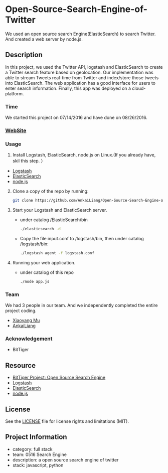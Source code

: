 # Open-Source-Search-Engine-of-Twitter
We used an open source search Engine(ElasticSearch) to search Twitter. And created a web server by node.js.  
## Description
In this project, we used the Twitter API, logstash and ElasticSearch to create a Twitter search feature based on geolocation. Our implementation was able to stream Tweets real-time from Twitter and index/store those tweets into ElasticSearch. The web application has a good interface for users to enter search information. Finally, this app was deployed on a cloud-platform.

### Time
We started this project on 07/14/2016 and have done on 08/26/2016.

### [WebSite](http://104.156.226.134:8888)

### Usage
1. Install Logstash, ElasticSearch, node.js on Linux.(If you already have, skil this step. ）
  - [Logstash](https://www.elastic.co/products/logstash)
  - [ElasticSearch](https://www.elastic.co/downloads/elasticsearch/)
  - [node.js](https://nodejs.org/en/)
2. Clone a copy of the repo by running:

    ```bash
    git clone https://github.com/AnkaiLiang/Open-Source-Search-Engine-of-Twitter.git
    ```
3. Start your Logstash and ElasticSearch server.
    + under catalog /ElasticSearch/bin
    
        ```bash
        ./elasticsearch -d
        ```
    + Copy the file input.conf to /logstash/bin, then under catalog /logstash/bin:
    
        ```bash
        ./logstash agent -f logstash.conf
        ```
4. Running your web application.
    + under catalog of this repo
    
        ```bash
        ./node app.js
        ```

### Team
We had 3 people in our team. And we independently completed the entire project coding.
  - [Xiaoyang Mu](https://github.com/ggmol)
  - [AnkaiLiang](https://github.com/AnkaiLiang)

### Acknowledgement
  - BitTiger

## Resource
  - [BitTiger Project: Open Source Search Engine](https://www.bittiger.io/microproject/PfjuwSHuGjQJpsF6h)
  - [Logstash](https://www.elastic.co/products/logstash)
  - [ElasticSearch](https://www.elastic.co/downloads/elasticsearch/)
  - [node.js](https://nodejs.org/en/)

## License
See the [LICENSE](LICENSE.md) file for license rights and limitations (MIT).

## Project Information
- category: full stack
- team: 0516 Search Engine
- description: a open source search engine of twitter
- stack: javascript, python
